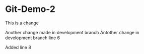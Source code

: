 # Git-Demo-2

This is a change

Another change made in development branch
Antother change in development branch line 6

Added line 8